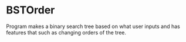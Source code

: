 # BSTOrder
Program makes a binary search tree based on what user inputs and has features that such as changing orders of the tree.
